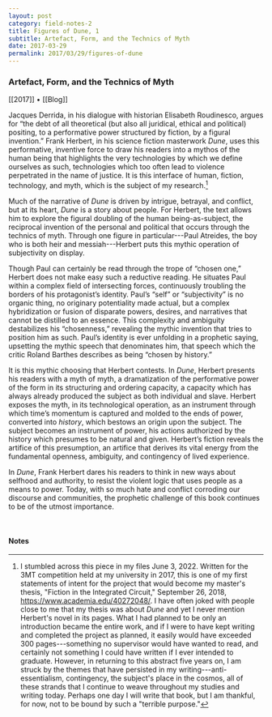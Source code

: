 ```yaml
---
layout: post
category: field-notes-2
title: Figures of Dune, 1
subtitle: Artefact, Form, and the Technics of Myth
date: 2017-03-29
permalink: 2017/03/29/figures-of-dune
---
```


### Artefact, Form, and the Technics of Myth

[[2017]] • [[Blog]]

Jacques Derrida, in his dialogue with historian Elisabeth Roudinesco, argues for “the debt of all theoretical (but also all juridical, ethical and political) positing, to a performative power structured by fiction, by a figural invention.” Frank Herbert, in his science fiction masterwork *Dune*, uses this performative, inventive force to draw his readers into a mythos of the human being that highlights the very technologies by which we define ourselves as such, technologies which too often lead to violence perpetrated in the name of justice. It is this interface of human, fiction, technology, and myth, which is the subject of my research.[^1]

Much of the narrative of *Dune* is driven by intrigue, betrayal, and conflict, but at its heart, *Dune* is a story about people. For Herbert, the text allows him to explore the figural doubling of the human being-as-subject, the reciprocal invention of the personal and political that occurs through the technics of myth. Through one figure in particular---Paul Atreides, the boy who is both heir and messiah---Herbert puts this mythic operation of subjectivity on display.

Though Paul can certainly be read through the trope of “chosen one,” Herbert does not make easy such a reductive reading. He situates Paul within a complex field of intersecting forces, continuously troubling the borders of his protagonist’s identity. Paul’s “self” or “subjectivity” is no organic thing, no originary potentiality made actual, but a complex hybridization or fusion of disparate powers, desires, and narratives that cannot be distilled to an essence. This complexity and ambiguity destabilizes his “chosenness,” revealing the mythic invention that tries to position him as such. Paul’s identity is ever unfolding in a prophetic saying, upsetting the mythic speech that denominates him, that speech which the critic Roland Barthes describes as being “chosen by history.”

It is this mythic choosing that Herbert contests. In *Dune*, Herbert presents his readers with a myth of myth, a dramatization of the performative power of the form in its structuring and ordering capacity, a capacity which has always already produced the subject as both individual and slave. Herbert exposes the myth, in its technological operation, as an instrument through which time’s momentum is captured and molded to the ends of power, converted into *history*, which bestows an origin upon the subject. The subject becomes an instrument of power, his actions authorized by the history which presumes to be natural and given. Herbert’s fiction reveals the artifice of this presumption, an artifice that derives its vital energy from the fundamental openness, ambiguity, and contingency of lived experience.

In *Dune*, Frank Herbert dares his readers to think in new ways about selfhood and authority, to resist the violent logic that uses people as a means to power. Today, with so much hate and conflict corroding our discourse and communities, the prophetic challenge of this book continues to be of the utmost importance.


<br>

#### Notes

[^1]: I stumbled across this piece in my files June 3, 2022. Written for the 3MT competition held at my university in 2017, this is one of my first statements of intent for the project that would become my master's thesis, "Fiction in the Integrated Circuit," September 26, 2018, <https://www.academia.edu/40272048/>. I have often joked with people close to me that my thesis was about *Dune* and yet I never mention Herbert's novel in its pages. What I had planned to be only an introduction became the entire work, and if I were to have kept writing and completed the project as planned, it easily would have exceeded 300 pages---something no supervisor would have wanted to read, and certainly not something I could have written if I ever intended to graduate. However, in returning to this abstract five years on, I am struck by the themes that have persisted in my writing---anti-essentialism, contingency, the subject's place in the cosmos, all of these strands that I continue to weave throughout my studies and writing today. Perhaps one day I will write that book, but I am thankful, for now, not to be bound by such a "terrible purpose."
